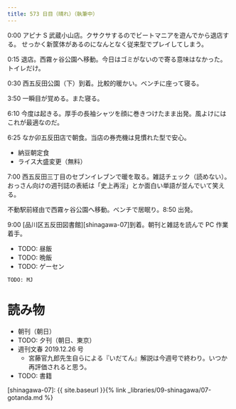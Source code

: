 ```yaml
---
title: 573 日目（晴れ）（執筆中）
---
```


0:00 アピナ S 武蔵小山店。クサクサするのでビートマニアを遊んでから退店する。
せっかく新筐体があるのになんとなく従来型でプレイしてしまう。

0:15 退店。西霧ヶ谷公園へ移動。今日はゴミがないので寄る意味はなかった。トイレだけ。

0:30 西五反田公園（下）到着。比較的暖かい。ベンチに座って寝る。

3:50 一瞬目が覚める。また寝る。

6:10 今度は起きる。厚手の長袖シャツを顔に巻きつけたまま出発。風よけにはこれが最適なのだ。

6:25 なか卯五反田店で朝食。当店の券売機は見慣れた型で安心。
* 納豆朝定食
* ライス大盛変更（無料）

7:00 西五反田三丁目のセブンイレブンで暖を取る。雑誌チェック（読めない）。
おっさん向けの週刊誌の表紙は「史上再淫」とか面白い単語が並んでいて笑える。

不動駅前経由で西霧ヶ谷公園へ移動。ベンチで居眠り。8:50 出発。

9:00 [品川区五反田図書館][shinagawa-07]到着。朝刊と雑誌を読んで PC 作業着手。

* TODO: 昼飯
* TODO: 晩飯
* TODO: ゲーセン

```text
TODO: MJ
```

# 読み物

* 朝刊（朝日）
* TODO: 夕刊（朝日、東京）
* 週刊文春 2019.12.26 号
  * 宮藤官九郎先生自らによる『いだてん』解説は今週号で終わり。いつか再評価されると思う。
* TODO: 書籍

[shinagawa-07]: {{ site.baseurl }}{% link _libraries/09-shinagawa/07-gotanda.md %}
